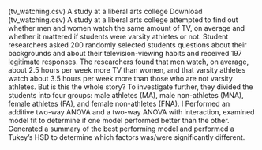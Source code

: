 (tv_watching.csv) A study at a liberal arts college Download (tv_watching.csv) A study at a liberal arts college attempted to find out whether men and women watch the same amount of TV, on average and whether it mattered if students were varsity athletes or not. Student researchers asked 200 randomly selected students questions about their backgrounds and about their television-viewing habits and received 197 legitimate responses. The researchers found that men watch, on average, about 2.5 hours per week more TV than women, and that varsity athletes watch about 3.5 hours per week more than those who are not varsity athletes. But is this the whole story? To investigate further, they divided the students into four groups: male athletes (MA), male non-athletes (MNA), female athletes (FA), and female non-athletes (FNA).
I Performed an additive two-way ANOVA and a two-way ANOVA with interaction, examined model fit to determine if one model performed better than the other. Generated a summary of the best performing model and performed a Tukey’s HSD to determine which factors was/were significantly different. 
